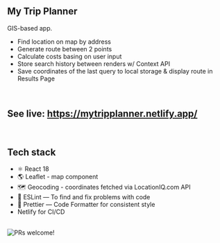 ## My Trip Planner
GIS-based app.
- Find location on map by address
- Generate route between 2 points
- Calculate costs basing on user input
- Store search history between renders w/ Context API
- Save coordinates of the last query to local storage & display route in Results Page

<br />

## See live: https://mytripplanner.netlify.app/

<br />


## Tech stack

- ⚛️ React 18
- 🌎 Leaflet - map component
- 🗺️ Geocoding - coordinates fetched via LocationIQ.com API
- 📏 ESLint — To find and fix problems with code
- 💖 Prettier — Code Formatter for consistent style
- Netlify for CI/CD

<br />


<div align="left">
  <img src="https://img.shields.io/static/v1?label=PRs&message=welcome&style=flat-square&color=5e17eb&labelColor=000000" alt="PRs welcome!" />

